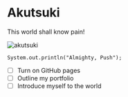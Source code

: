 # Akutsuki
This world shall know pain!

![akutsuki](https://github.com/user-attachments/assets/70b513ce-06ba-4b2b-bade-03645bd6b44b)

```
System.out.println("Almighty, Push");
```
- [ ] Turn on GitHub pages
- [ ] Outline my portfolio
- [ ] Introduce myself to the world
